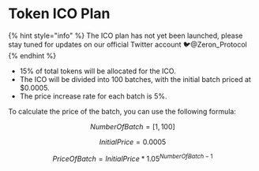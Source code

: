 # Token ICO Plan

{% hint style="info" %}
The ICO plan has not yet been launched, please stay tuned for updates on our official Twitter account :bird:@Zeron\_Protocol
{% endhint %}

* 15% of total tokens will be allocated for the ICO.
* The ICO will be divided into 100 batches, with the initial batch priced at $0.0005.
* The price increase rate for each batch is 5%.

To calculate the price of the batch, you can use the following formula:

$$
NumberOfBatch = [1, 100]
$$

$$
InitialPrice = 0.0005
$$

$$
Price Of Batch = Initial Price * 1.05^{NumberOfBatch-1}
$$
